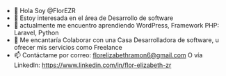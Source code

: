 - 👋 Hola Soy @FlorEZR
- 👀 Estoy interesada en el área de
 Desarrollo de software
- 🌱 actualmente me encuentro aprendiendo
WordPress, Framework PHP: Laravel, Python
- 💞️ Me encantaría Colaborar con una Casa 
Desarrolladora de software, u ofrecer mis
servicios como Freelance
- 📫 Contáctame por correo:
florelizabethramon6@gmail.com
O vía LinkedIn:
https://www.linkedin.com/in/flor-elizabeth-zr

<!---
FlorEZR/FlorEZR is a ✨ special ✨ repository because its `README.md` (this file) appears on your GitHub profile.
You can click the Preview link to take a look at your changes.
--->
